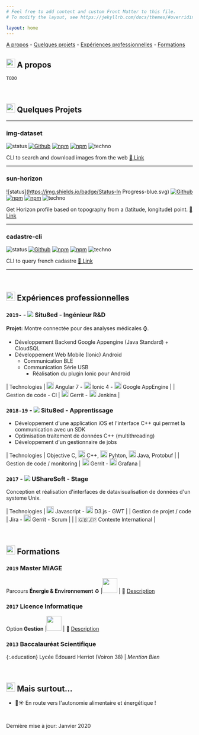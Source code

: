 ```yaml
---
# Feel free to add content and custom Front Matter to this file.
# To modify the layout, see https://jekyllrb.com/docs/themes/#overriding-theme-defaults

layout: home
---
```

<style>
  table {
    table-layout: fixed;
  }
</style>

<a href="#about">A propos</a> -
<a href="#projects">Quelques projets</a> -
<a href="#jobs">Expériences professionnelles</a> -
<a href="#education">Formations</a>

## <img id="about" src="https://akveo.github.io/eva-icons/outline/svg/person-outline.svg" height="24"> A propos

`TODO`

<br>

## <img id="projects" src="https://akveo.github.io/eva-icons/outline/svg/github-outline.svg" height="24"> Quelques Projets
___
### img-dataset

![status](https://img.shields.io/badge/Status-Stable-green.svg)
[![Github](https://img.shields.io/badge/Jeremy38100/-img--dataset-lightgrey.svg?logo=github)](https://github.com/Jeremy38100/img-dataset)
[![npm](https://img.shields.io/npm/v/img-dataset)](https://www.npmjs.com/package/img-dataset)
[![npm](https://img.shields.io/npm/dt/img-dataset)](https://www.npmjs.com/package/img-dataset)
![techno](https://img.shields.io/badge/-TypeScript-blue.svg?logo=typescript)

CLI to search and download images from the web
[🔗 Link](https://github.com/Jeremy38100/img-dataset)

___
### sun-horizon
![status](https://img.shields.io/badge/Status-In Progress-blue.svg)
[![Github](https://img.shields.io/badge/Jeremy38100/-sun--horizon-lightgrey.svg?logo=github)](https://github.com/Jeremy38100/sun-horizon)
[![npm](https://img.shields.io/npm/v/sun-horizon)](https://www.npmjs.com/package/sun-horizon)
[![npm](https://img.shields.io/npm/dt/sun-horizon)](https://www.npmjs.com/package/sun-horizon)
![techno](https://img.shields.io/badge/-TypeScript-blue.svg?logo=typescript)

Get Horizon profile based on topography from a (latitude, longitude) point.
[🔗 Link](https://github.com/Jeremy38100/sun-horizon)

___
### cadastre-cli

![status](https://img.shields.io/badge/Status-Stable-green.svg)
[![Github](https://img.shields.io/badge/Jeremy38100/-cadastre--cli-lightgrey.svg?logo=github)](https://github.com/Jeremy38100/cadastre-cli)
[![npm](https://img.shields.io/npm/v/cadastre-cli)](https://www.npmjs.com/package/cadastre-cli)
[![npm](https://img.shields.io/npm/dt/cadastre-cli)](https://www.npmjs.com/package/cadastre-cli)
![techno](https://img.shields.io/badge/-JavaScript-grey.svg?logo=javascript)

CLI to query french cadastre
[🔗 Link](https://github.com/Jeremy38100/cadastre-cli)

___

<br>

## <img id="jobs" src="https://akveo.github.io/eva-icons/outline/svg/attach-outline.svg" height="24"> Expériences professionnelles

### `2019-` - <img src="https://www.google.com/s2/favicons?domain=www.situ8ed.com"> Situ8ed - Ingénieur R&D

**Projet:**  Montre connectée pour des analyses médicales ⌚️.

 - Développement Backend Google Appengine (Java Standard) + CloudSQL
 - Développement Web Mobile (Ionic) Android
   - Communication BLE
   - Communication Série USB
     - Réalisation du plugin Ionic pour Android


| Technologies |  <img height="19" src="{{site.logo-angular}}"> Angular 7 -  <img height="19" src="{{site.logo-ionic}}"> Ionic 4 -  <img height="19" src="{{site.logo-appengine}}"> Google AppEngine |
| Gestion de code - CI | <img height="19" src="{{site.logo-gerrit}}"> Gerrit - <img height="19" src="{{site.logo-jenkins}}"> Jenkins |

### `2018-19` - <img src="https://www.google.com/s2/favicons?domain=www.situ8ed.com"> Situ8ed - Apprentissage

 - Développement d'une application iOS et l'interface C++ qui permet la communication avec un SDK
 - Optimisation traitement de données C++ (multithreading)
 - Développement d'un gestionnaire de jobs

| Technologies | Objective C, <img height="19" src="{{site.logo-cpp}}"> C++, <img height="19" src="{{site.logo-python}}"> Pyhton, <img height="19" src="{{site.logo-java}}"> Java, Protobuf |
| Gestion de code / monitoring | <img height="19" src="{{site.logo-gerrit}}"> Gerrit - <img height="19" src="{{site.logo-grafana}}"> Grafana |

### `2017` - <img src="https://www.google.com/s2/favicons?domain=www.usharesoft.com"> UShareSoft - Stage

Conception et réalisation d'interfaces de datavisualisation de données d'un systeme Unix.

| Technologies | <img height="19" src="{{site.logo-js}}"> Javascript - <img height="19" src="{{site.logo-d3}}"> D3.js - GWT |
| Gestion de projet / code | Jira - <img height="19" src="{{site.logo-gerrit}}"> Gerrit - Scrum |
| | 🇬🇧🇯🇵 Contexte International |

<br>

## <img id="education" src="https://akveo.github.io/eva-icons/outline/svg/award-outline.svg" height="24"> Formations

### `2019` Master MIAGE

Parcours **Énergie & Environnement** ♻️ |<img src="{{site.logo-uga}}" height="40"> | 🔗 [Description](http://formations.univ-grenoble-alpes.fr/fr/catalogue/master-XB/sciences-technologies-sante-STS/master-methodes-informatiques-appliquees-a-la-gestion-des-entreprises-miage-program-master-miage.html)

### `2017` Licence Informatique

Option **Gestion** |<img src="{{site.logo-uga}}" height="40"> | 🔗 [Description](https://im2ag.univ-grenoble-alpes.fr/parcours-miage/licence-informatique-parcours-miage-111024.kjsp)


### `2013` Baccalauréat Scientifique

{:.education}
Lycée Edouard Herriot (Voiron 38) | _Mention Bien_

<br>

## <img id="finaly" src="https://akveo.github.io/eva-icons/outline/svg/heart-outline.svg" height="24"> Mais surtout...

- 🥕☀️ En route vers l'autonomie alimentaire et énergétique !

<br>

Dernière mise à jour: Janvier 2020
